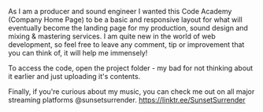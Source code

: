 As I am a producer and sound engineer I wanted this Code Academy (Company Home Page) to be a basic and responsive layout for what will eventually become the landing page for my production, sound design and mixing & mastering services. 
I am quite new in the world of web development, so feel free to leave any comment, tip or improvement that you can think of, it will help me immensely! 

To access the code, open the project folder - my bad for not thinking about it earlier and just uploading it's contents.

Finally, if you're curious about my music, you can check me out on all major streaming platforms @sunsetsurrender.
https://linktr.ee/SunsetSurrender
